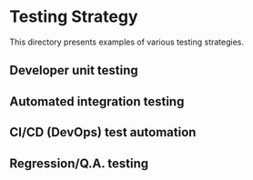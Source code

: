 # Testing Strategy
This directory presents examples of various testing strategies.

## Developer unit testing

## Automated integration testing

## CI/CD (DevOps) test automation

## Regression/Q.A. testing

